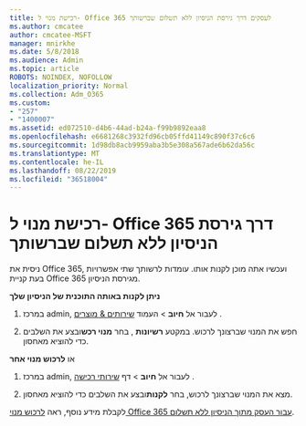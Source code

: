 ```yaml
---
title: רכישת מנוי ל- Office 365 לעסקים דרך גירסת הניסיון ללא תשלום שברשותך
ms.author: cmcatee
author: cmcatee-MSFT
manager: mnirkhe
ms.date: 5/8/2018
ms.audience: Admin
ms.topic: article
ROBOTS: NOINDEX, NOFOLLOW
localization_priority: Normal
ms.collection: Adm_O365
ms.custom:
- "257"
- "1400007"
ms.assetid: ed072510-d4b6-44ad-b24a-f99b9892eaa8
ms.openlocfilehash: e6681268c3932fd96cb05ffd41149c890f37c6c6
ms.sourcegitcommit: 1d98db8acb9959aba3b5e308a567ade6b62da56c
ms.translationtype: MT
ms.contentlocale: he-IL
ms.lasthandoff: 08/22/2019
ms.locfileid: "36518004"
---
```

# <a name="buy-a-subscription-to-office-365-from-your-free-trial"></a>רכישת מנוי ל- Office 365 דרך גירסת הניסיון ללא תשלום שברשותך

ניסית את Office 365, ועכשיו אתה מוכן לקנות אותו. עומדות לרשותך שתי אפשרויות בעת קניית Office 365 מגירסת הניסיון.
  
 **ניתן לקנות באותה התוכנית של הניסיון שלך**
  
1. במרכז admin, לעבור אל **חיוב** \> העמוד [שירותים & מוצרים](https://go.microsoft.com/fwlink/p/?linkid=842054) .

2. חפש את המנוי שברצונך לרכוש. במקטע **רשיונות** , בחר **מנוי רכש**ובצע את השלבים כדי להוציא מאחסון.

או **לרכוש מנוי אחר**
  
1. במרכז admin, לעבור אל **חיוב** \> דף [שירותי רכישה](https://go.microsoft.com/fwlink/p/?linkid=868433) .

3. מצא את המנוי שברצונך לרכוש, בחר **לקנות**ובצע את השלבים כדי להוציא מאחסון.

לקבלת מידע נוסף, ראה [לרכוש מנוי Office 365 עבור העסק מתוך הניסיון ללא תשלום](https://docs.microsoft.com/office365/admin/subscriptions-and-billing/buy-a-subscription-from-your-free-trial).
